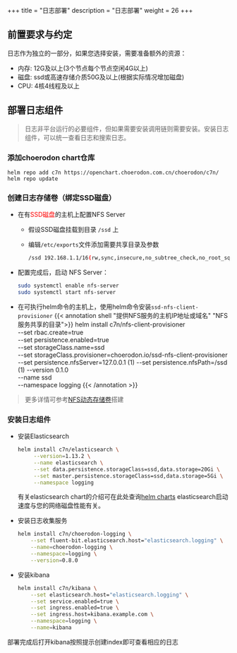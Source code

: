 +++
title = "日志部署"
description = "日志部署"
weight = 26
+++

## 前置要求与约定

日志作为独立的一部分，如果您选择安装，需要准备额外的资源：

- 内存: 12G及以上(3个节点每个节点空闲4G以上)
- 磁盘: ssd或高速存储介质50G及以上(根据实际情况增加磁盘)
- CPU: 4核4线程及以上

## 部署日志组件

<blockquote class="note">
日志非平台运行的必要组件，但如果需要安装调用链则需要安装。安装日志组件，可以统一查看日志和搜索日志。
</blockquote>

### 添加choerodon chart仓库

```
helm repo add c7n https://openchart.choerodon.com.cn/choerodon/c7n/
helm repo update
```

### 创建日志存储卷（绑定SSD磁盘）

- 在有<span style="color: red">SSD磁盘</span>的主机上配置NFS Server
    - 假设SSD磁盘挂载到目录 `/ssd` 上
    - 编辑`/etc/exports`文件添加需要共享目录及参数

        ``` bash
        /ssd 192.168.1.1/16(rw,sync,insecure,no_subtree_check,no_root_squash)
        ```

- 配置完成后，启动 NFS Server：

    ``` bash
    sudo systemctl enable nfs-server
    sudo systemctl start nfs-server
    ```

- 在可执行helm命令的主机上，使用helm命令安装`ssd-nfs-client-provisioner`
{{< annotation shell "提供NFS服务的主机IP地址或域名" "NFS服务共享的目录">}}
helm install c7n/nfs-client-provisioner \
    --set rbac.create=true \
    --set persistence.enabled=true \
    --set storageClass.name=ssd \
    --set storageClass.provisioner=choerodon.io/ssd-nfs-client-provisioner \
    --set persistence.nfsServer=127.0.0.1 \(1)
    --set persistence.nfsPath=/ssd \(1)
    --version 0.1.0 \
    --name ssd \
    --namespace logging
{{< /annotation >}}

<blockquote class="note">
更多详情可参考<a href="../../nfs" target="_blank">NFS动态存储卷</a>搭建
</blockquote>

### 安装日志组件

- 安装Elasticsearch

    ```bash
    helm install c7n/elasticsearch \
         --version=1.13.2 \
         --name elasticsearch \
         --set data.persistence.storageClass=ssd,data.storage=20Gi \
         --set master.persistence.storageClass=ssd,data.storage=5Gi \
         --namespace logging
    ```

   有关elasticsearch chart的介绍可在此处查询[helm charts](https://github.com/helm/charts/tree/master/stable/elasticsearch)
   elasticsearch启动速度与您的网络磁盘性能有关。

- 安装日志收集服务

    ```bash
    helm install c7n/choerodon-logging \
        --set fluent-bit.elasticsearch.host="elasticsearch.logging" \
        --name=choerodon-logging \
        --namespace=logging \
        --version=0.8.0
    ```

- 安装kibana

    ```bash
    helm install c7n/kibana \
        --set elasticsearch.host="elasticsearch.logging" \
        --set service.enabled=true \
        --set ingress.enabled=true \
        --set ingress.host=kibana.example.com \
        --namespace=logging \
        --name=kibana
    ```

部署完成后打开kibana按照提示创建index即可查看相应的日志